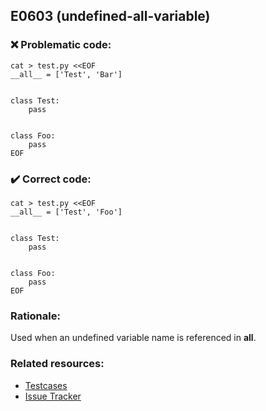 ## E0603 (undefined-all-variable)

### :x: Problematic code:

```console
cat > test.py <<EOF
__all__ = ['Test', 'Bar']


class Test:
    pass


class Foo:
    pass
EOF
```

### :heavy_check_mark: Correct code:

```console
cat > test.py <<EOF
__all__ = ['Test', 'Foo']


class Test:
    pass


class Foo:
    pass
EOF
```

### Rationale:

Used when an undefined variable name is referenced in __all__.

### Related resources:

- [Testcases](https://github.com/PyCQA/pylint/blob/master/tests/regrtest_data/package_all/__init__.py)
- [Issue Tracker](https://github.com/PyCQA/pylint/issues?q=is%3Aissue+%22undefined-all-variable%22+OR+%22E0603%22)
